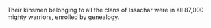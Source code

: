 Their kinsmen belonging to all the clans of Issachar were in all 87,000 mighty warriors, enrolled by genealogy.
